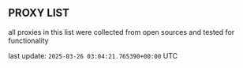 ## PROXY LIST

all proxies in this list were collected from open sources and tested for functionality

last update: `2025-03-26 03:04:21.765390+00:00` UTC
